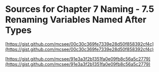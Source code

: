# Sources for Chapter 7 Naming - 7.5 Renaming Variables Named After Types


[https://gist.github.com/mcsee/00c30c369fe7339e28d50f858392cf4c](https://gist.github.com/mcsee/00c30c369fe7339e28d50f858392cf4c)

[https://gist.github.com/mcsee/91e3a3f2b1351fa0e09fb8c56a5c2779](https://gist.github.com/mcsee/91e3a3f2b1351fa0e09fb8c56a5c2779)
